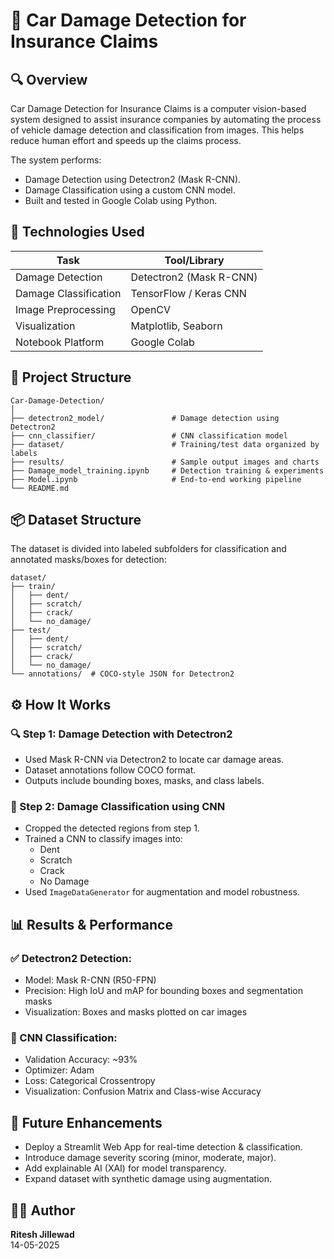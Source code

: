 # 🚗 Car Damage Detection for Insurance Claims

## 🔍 Overview
Car Damage Detection for Insurance Claims is a computer vision-based system designed to assist insurance companies by automating the process of vehicle damage detection and classification from images. This helps reduce human effort and speeds up the claims process.

The system performs:

- Damage Detection using Detectron2 (Mask R-CNN).
- Damage Classification using a custom CNN model.
- Built and tested in Google Colab using Python.


## 🧠 Technologies Used

| Task                   | Tool/Library           |
|------------------------|------------------------|
| Damage Detection       | Detectron2 (Mask R-CNN) |
| Damage Classification  | TensorFlow / Keras CNN |
| Image Preprocessing    | OpenCV                 |
| Visualization          | Matplotlib, Seaborn    |
| Notebook Platform      | Google Colab           |


## 📁 Project Structure
```
Car-Damage-Detection/
│
├── detectron2_model/               # Damage detection using Detectron2
├── cnn_classifier/                 # CNN classification model
├── dataset/                        # Training/test data organized by labels
├── results/                        # Sample output images and charts
├── Damage_model_training.ipynb     # Detection training & experiments
├── Model.ipynb                     # End-to-end working pipeline
└── README.md                 
```

## 📦 Dataset Structure
The dataset is divided into labeled subfolders for classification and annotated masks/boxes for detection:
```
dataset/
├── train/
│   ├── dent/
│   ├── scratch/
│   ├── crack/
│   └── no_damage/
├── test/
│   ├── dent/
│   ├── scratch/
│   ├── crack/
│   └── no_damage/
└── annotations/  # COCO-style JSON for Detectron2
```

## ⚙️ How It Works

### 🔍 Step 1: Damage Detection with Detectron2
- Used Mask R-CNN via Detectron2 to locate car damage areas.
- Dataset annotations follow COCO format.
- Outputs include bounding boxes, masks, and class labels.

### 🧪 Step 2: Damage Classification using CNN
- Cropped the detected regions from step 1.
- Trained a CNN to classify images into:
  - Dent
  - Scratch
  - Crack
  - No Damage
- Used `ImageDataGenerator` for augmentation and model robustness.

## 📊 Results & Performance

### ✅ Detectron2 Detection:
* Model: Mask R-CNN (R50-FPN)
* Precision: High IoU and mAP for bounding boxes and segmentation masks
* Visualization: Boxes and masks plotted on car images

### 🧠 CNN Classification:
* Validation Accuracy: ~93%
* Optimizer: Adam
* Loss: Categorical Crossentropy
* Visualization: Confusion Matrix and Class-wise Accuracy


## 🚧 Future Enhancements
* Deploy a Streamlit Web App for real-time detection & classification.
* Introduce damage severity scoring (minor, moderate, major).
* Add explainable AI (XAI) for model transparency.
* Expand dataset with synthetic damage using augmentation.

## 👨‍💻 Author
**Ritesh Jillewad** <br>
14-05-2025
